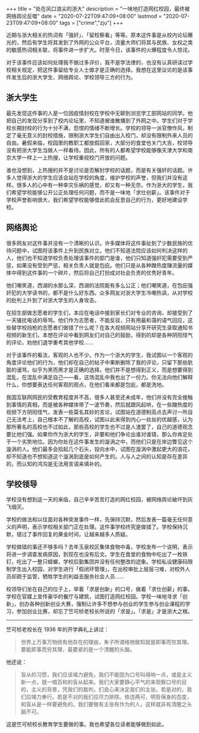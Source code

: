 +++
title = "处在风口浪尖的浙大"
description = "一味地打造网红校园，最终被网络舆论反噬"
date = "2020-07-22T09:47:09+08:00"
lastmod = "2020-07-23T09:47:09+08:00"
tags = ["crime","zju"]
+++

近期与浙大相关的热词有「强奸」、「留校察看」等等。原本这件事是从校内论坛曝光的，然后有学生将其发到了外网的公众平台，流量大师们将其与民族、女权之类的敏感热词相关联，将事件进一步扩大。时至今日，该事件的火爆程度令人惊诧。

对于该事件应该如何处理我不做过多评价，我不是学法律的，也没有认真研读过学校相关规定，把这件事留给专业人士做才是正确的选择。我想在这里议论的是该事件发生后的浙大学生、网络舆论、学校领导三方的行为。

## 浙大学生

最先发现这件事的人是一位因疫情封校在学校中无聊到浏览学工部网站的同学。他把自己的发现分享到了校内论坛里，不知道被谁散播到了外网之中。学生们对于学校长期封校的行为十分不满，怨恨的情绪不断增长。学校的领导一派官僚作风，制定了毫无意义的封校措施，限制浙大学生们自由出入校门，却没有限制外来人员的自由。暑假来临，校园里的教职工都放假回家，大部分的食堂也关门大吉，校领导没有把浙大学生当做人一样看待。因此，所有的人都希望学校能够像天津大学和南京大学一样上一上热搜，让学校重视校门开放的问题。

谁也没想到，上热搜的并不是讨论是否解封学校的话题，而是有关强奸的话题。许多人觉得浙大的学生应该会站在学校的角度，维护学校的声誉，但我们并没有这样。很多人的心中有一种幸灾乐祸的感觉，却又有一种无奈。作为浙大的学生，我们希望学校能够公开公正处理任何问题，而不是一味地「求仕创薪」。该事件对于学校声誉影响很大，我们希望学校能够借此机会反思自己的行为，更好地建设学校。

## 网络舆论

很多网友对这件事并没有一个清晰的认识。许多媒体将这件事扯到了少数民族的优待问题中，试图将该事件上升到民族对立。他们不知道法院应该如何判决这样的人，他们也不知道学校负责处理该事件的部门是谁，他们只知道强奸犯需要受到严惩，如果没有受到严惩，相关负责人就是包庇。他们只是从各种蹭热度赚流量的媒体中得到这件事的一个碎片，然后将自己打扮成对社会负责的优秀好青年。

他们嘲笑道，西湖的水那么深，西湖的法院能有多么公正；他们嘲笑道，在包庇强奸犯的大学读书的，都不是什么好东西。众多网友对浙大学生冷嘲热讽，从对学校的批判上升到了对浙大学生的人身攻击。

在招生部做志愿者的学生们，本应在电话中接到家长们对专业的咨询，却接受到了一天骚扰电话的辱骂。他们作为志愿者，不能反驳，只有用最和蔼的语气回应，这些替学校挡枪的志愿者们做错了什么呢？在各大视频网站分享开研究生录取通知书视频的新生们，本想在评论中看到网友们对自己的鼓励，得到的却是各种阴阳怪气的评论，劝他们退学重考其他学校……

对于该事件的看法，客观的人也不少。作为一个浙大的学生，我试图以一个客观的角度评论他们的行为，他们却在自己的帖子中果断删除了我的评论，只留下那些肮脏的谩骂，似乎为黑而黑才是正确的选择。他们并不是想得到正义，而是想要得到混乱，在混乱中满足自己——看，这场混乱中我也出了一份力。你无法向他们解释什么，你想要表达任何客观的观点，在他们看来都是包庇，都是洗地。

我国互联网网民的受教育程度并不高，很多人甚至还未成年，他们并没有完全接触到事情的真相，而是被各种媒体带了一波节奏，然后就跟风起哄，在一些蹭热度的视频下方阴阳怪气，发表一些莫名其妙的言论，试图站在道德制高点去声讨一所自己无法考上，自己根本不了解的高校，试图以此来得到内心一丝丝的优越感，认为那所著名的高校也不过如此，那些高校的学生也不过是人渣罢了，自己的道德观念要比他们强。如果你作为浙大的学生，非要和他们争论出谁对谁错，那么你肯定处于一个劣势地位。因为你处在这件事发生的漩涡之中，而他们只是在岸边瞥见这个漩涡的人。他们最多会拾起几个石头，投向水中，试图在漩涡中激起更大的浪花，却不知道也不想知道这个漩涡到底是如何产生的。人与人之间的认知是存在差异的，而认知的鸿沟是无法用言语来填补的。

## 学校领导

学校没有想到这一天的来临，自己辛辛苦苦打造的网红校园，被网络舆论破坏到灰飞烟灭。

学校的做法和以往面对各种突发事件一样，先保持沉默，然后发表一篇毫无任何意义的声明，表示学校相关部门正在处理。这件事学校终究是做错了。学校保持沉默，错过了事件回复的黄金时间，让越来越多人质疑。

学校做错的事还不够多吗？去年玉泉校区集体食物中毒，学校发布一个说明，表示将进一步调查发病原因，到现在也没有后文。学生在食堂的食物中吃出了一枚铁钉，吃出了一整只蟑螂，学校后勤集团并没有任何整改的迹象。学校私设健康码限制学生出入校园，对学生进行「假闭环管理」，在出校审批上层层刁难，对校外人员却疏于监管，牺牲学生的利益去服务社会人员……

校领导们坐在自己的位子上，举着「求是创新」的口号，做着「求仕创薪」的事。学校在官媒上宣传豪华的餐厅与建筑，试图打造网红校园。学校一味地寻求「创新」，创办各种创新创业大赛，强制让许多不想参与创业的学生参与创业课程的学习，参加创业比赛，却忘了竺可桢老校长所说的「求是」。「求是」才是浙大之根。

---

竺可桢老校长在 1936 年的开学典礼上讲过：

> 世界上万事万物统有他存在的理由，朱子所谓格物致知就是即事而穷其理。要能即事而穷其理，最要紧的是一个清醒的头脑。

他还说：

> 盲从的习惯，我们应该竭力避免，我们不能因为口号叫得响一点，或是主义新一点，就一唱百和的盲从起来。我们大家要静心平气的来观察口号的目的，主义的背景，凭我们的裁判，扪良心来决定我们的主张。若是对的，我们应竭力奉行。若是不对的我们应尽力排除。依违两可，明哲保身的态度，和盲从是一样要避免的。我们要做有主张有作为的人，这样就非有清醒之头脑不可。

这是竺可桢校长教育学生要做的事。我也希望各位读者能够做到如此。